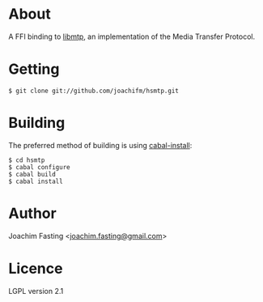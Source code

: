 # About
A FFI binding to [libmtp], an implementation of the Media Transfer Protocol.

[libmtp]: http://libmtp.sourceforge.net

# Getting

    $ git clone git://github.com/joachifm/hsmtp.git

# Building
The preferred method of building is using [cabal-install]:

    $ cd hsmtp
    $ cabal configure
    $ cabal build
    $ cabal install

[cabal-install]: http://hackage.haskell.org/package/cabal-install

# Author
Joachim Fasting \<joachim.fasting@gmail.com\>

# Licence
LGPL version 2.1
